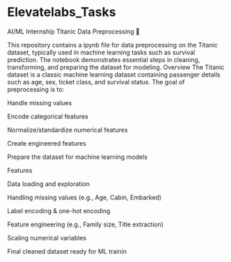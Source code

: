 # Elevatelabs_Tasks
AI/ML Internship
Titanic Data Preprocessing 🚢

This repository contains a ipynb file for data preprocessing on the Titanic dataset, typically used in machine learning tasks such as survival prediction. The notebook demonstrates essential steps in cleaning, transforming, and preparing the dataset for modeling.
Overview
The Titanic dataset is a classic machine learning dataset containing passenger details such as age, sex, ticket class, and survival status. The goal of preprocessing is to:

Handle missing values

Encode categorical features

Normalize/standardize numerical features

Create engineered features

Prepare the dataset for machine learning models

Features

Data loading and exploration

Handling missing values (e.g., Age, Cabin, Embarked)

Label encoding & one-hot encoding

Feature engineering (e.g., Family size, Title extraction)

Scaling numerical variables

Final cleaned dataset ready for ML trainin
